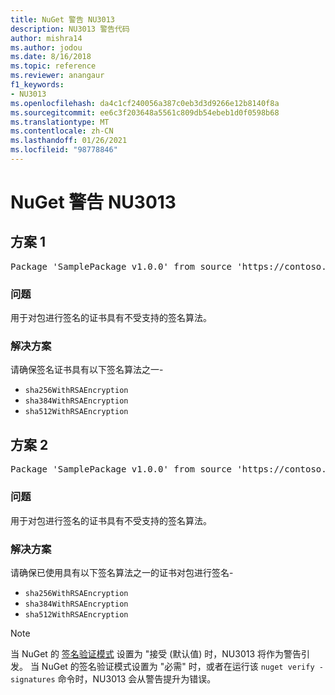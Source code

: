 ```yaml
---
title: NuGet 警告 NU3013
description: NU3013 警告代码
author: mishra14
ms.author: jodou
ms.date: 8/16/2018
ms.topic: reference
ms.reviewer: anangaur
f1_keywords:
- NU3013
ms.openlocfilehash: da4c1cf240056a387c0eb3d3d9266e12b8140f8a
ms.sourcegitcommit: ee6c3f203648a5561c809db54ebeb1d0f0598b68
ms.translationtype: MT
ms.contentlocale: zh-CN
ms.lasthandoff: 01/26/2021
ms.locfileid: "98778846"
---
```

# <a name="nuget-warning-nu3013"></a>NuGet 警告 NU3013

## <a name="scenario-1"></a>方案 1

<pre>Package 'SamplePackage v1.0.0' from source 'https://contoso.com/index.json': The signing certificate has an unsupported signature algorithm.</pre>

### <a name="issue"></a>问题

用于对包进行签名的证书具有不受支持的签名算法。


### <a name="solution"></a>解决方案

请确保签名证书具有以下签名算法之一- 
* `sha256WithRSAEncryption`
* `sha384WithRSAEncryption`
* `sha512WithRSAEncryption`



## <a name="scenario-2"></a>方案 2

<pre>Package 'SamplePackage v1.0.0' from source 'https://contoso.com/index.json': The primary signature's certificate has an unsupported signature algorithm.</pre>

### <a name="issue"></a>问题

用于对包进行签名的证书具有不受支持的签名算法。


### <a name="solution"></a>解决方案

请确保已使用具有以下签名算法之一的证书对包进行签名- 
* `sha256WithRSAEncryption`
* `sha384WithRSAEncryption`
* `sha512WithRSAEncryption`


> [!Note]
> 当 NuGet 的 [签名验证模式](../../consume-packages/installing-signed-packages.md#configure-package-signature-requirements) 设置为 "接受 (默认值) 时，NU3013 将作为警告引发。 当 NuGet 的签名验证模式设置为 "必需" 时，或者在运行该 `nuget verify -signatures` 命令时，NU3013 会从警告提升为错误。 

